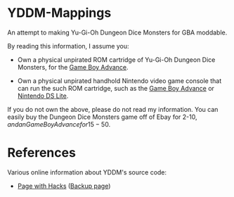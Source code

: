# YDDM-Mappings
An attempt to making Yu-Gi-Oh Dungeon Dice Monsters for GBA moddable.

By reading this information, I assume you:

* Own a physical unpirated ROM cartridge of Yu-Gi-Oh Dungeon Dice Monsters, for the [Game Boy Advance](http://en.wikipedia.org/wiki/Game_Boy_Advance).

* Own a physical unpirated handhold Nintendo video game console that can run the such ROM cartridge, such as the [Game Boy Advance](http://en.wikipedia.org/wiki/Game_Boy_Advance) or [Nintendo DS Lite](http://en.wikipedia.org/wiki/Nintendo_DS_Lite).

If you do not own the above, please do not read my information. You can easily buy the Dungeon Dice Monsters game off of Ebay for 2-10$, and an Game Boy Advance for 15-50$.

# References
Various online information about YDDM's source code:

* [Page with Hacks](http://goo.gl/klQ7Nu) ([Backup page](http://goo.gl/o0SnZ0))


